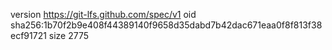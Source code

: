 version https://git-lfs.github.com/spec/v1
oid sha256:1b70f2b9e408f44389140f9658d35dabd7b42dac671eaa0f8f813f38ecf91721
size 2775
